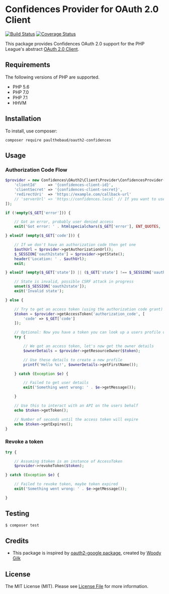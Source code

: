 # Confidences Provider for OAuth 2.0 Client


[![Build Status](https://travis-ci.org/ConfidencesApp/oauth2-confidences.svg)](https://travis-ci.org/ConfidencesApp/oauth2-confidences)
[![Coverage Status](https://coveralls.io/repos/github/ConfidencesApp/oauth2-confidences/badge.svg)](https://coveralls.io/github/ConfidencesApp/oauth2-confidences)

This package provides Confidences OAuth 2.0 support for the PHP League's abstract [OAuth 2.0 Client](https://github.com/thephpleague/oauth2-client).

## Requirements

The following versions of PHP are supported.

* PHP 5.6
* PHP 7.0
* PHP 7.1
* HHVM

## Installation

To install, use composer:

```
composer require paulthebaud/oauth2-confidences
```

## Usage

### Authorization Code Flow

```php
$provider = new Confidences\OAuth2\Client\Provider\ConfidencesProvider([
    'clientId'     => '{confidences-client-id}',
    'clientSecret' => '{confidences-client-secret}',
    'redirectUri'  => 'https://example.com/callback-url'
    // 'serverUrl' => 'https://confidences.local' // If you want to use a custom OAuth server (maybe for development)
]);

if (!empty($_GET['error'])) {

    // Got an error, probably user denied access
    exit('Got error: ' . htmlspecialchars($_GET['error'], ENT_QUOTES, 'UTF-8'));

} elseif (empty($_GET['code'])) {

    // If we don't have an authorization code then get one
    $authUrl = $provider->getAuthorizationUrl();
    $_SESSION['oauth2state'] = $provider->getState();
    header('Location: ' . $authUrl);
    exit;

} elseif (empty($_GET['state']) || ($_GET['state'] !== $_SESSION['oauth2state'])) {

    // State is invalid, possible CSRF attack in progress
    unset($_SESSION['oauth2state']);
    exit('Invalid state');

} else {

    // Try to get an access token (using the authorization code grant)
    $token = $provider->getAccessToken('authorization_code', [
        'code' => $_GET['code']
    ]);

    // Optional: Now you have a token you can look up a users profile data
    try {

        // We got an access token, let's now get the owner details
        $ownerDetails = $provider->getResourceOwner($token);

        // Use these details to create a new profile
        printf('Hello %s!', $ownerDetails->getFirstName());

    } catch (Exception $e) {

        // Failed to get user details
        exit('Something went wrong: ' . $e->getMessage());

    }

    // Use this to interact with an API on the users behalf
    echo $token->getToken();

    // Number of seconds until the access token will expire
    echo $token->getExpires();
}
```

### Revoke a token

```php
try {

    // Assuming $token is an instance of AccessToken
    $provider->revokeToken($token);

} catch (Exception $e) {

    // Failed to revoke token, maybe token expired
    exit('Something went wrong: ' . $e->getMessage());

}
```

## Testing

``` bash
$ composer test
```

## Credits

- This package is inspired by [oauth2-google package](https://github.com/thephpleague/oauth2-google), created by [Woody Gilk](https://github.com/shadowhand)

## License

The MIT License (MIT). Please see [License File](https://github.com/paul-thebaud/oauth2-confidences/blob/master/LICENSE) for more information.